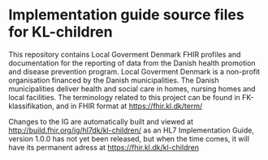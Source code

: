 # Implementation guide source files for KL-children
 
This repository contains Local Goverment Denmark FHIR profiles and documentation for the reporting of data from the Danish health promotion and disease prevention program. Local Goverment Denmark is a non-profit organisation financed by the Danish municipalities. The Danish municipalities deliver health and social care in homes, nursing homes and local facilities. The terminology related to this project can be found in FK-klassifikation, and in FHIR format at https://fhir.kl.dk/term/

Changes to the IG are automatically built and viewed at http://build.fhir.org/ig/hl7dk/kl-children/ as an HL7 Implementation Guide, version 1.0.0 has not yet been released, but when the time comes, it will have its permanent adress at https://fhir.kl.dk/kl-children




